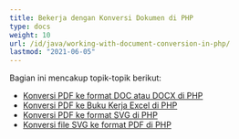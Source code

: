 ```yaml
---
title: Bekerja dengan Konversi Dokumen di PHP
type: docs
weight: 10
url: /id/java/working-with-document-conversion-in-php/
lastmod: "2021-06-05"
---
```


Bagian ini mencakup topik-topik berikut:

- [Konversi PDF ke format DOC atau DOCX di PHP](/pdf/id/java/convert-pdf-to-doc-or-docx-format-in-php/)
- [Konversi PDF ke Buku Kerja Excel di PHP](/pdf/id/java/convert-pdf-to-excel-workbook-in-php/)
- [Konversi PDF ke format SVG di PHP](/pdf/id/java/convert-pdf-to-svg-format-in-php/)
- [Konversi file SVG ke format PDF di PHP](/pdf/id/java/convert-svg-file-to-pdf-format-in-php/)